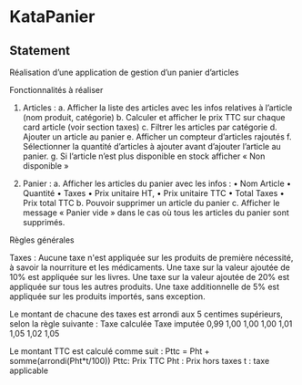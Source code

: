 # KataPanier

## Statement

Réalisation d’une application de gestion d’un panier d’articles

Fonctionnalités à réaliser

1. Articles :
   a. Afficher la liste des articles avec les infos relatives à l’article (nom produit, catégorie)
   b. Calculer et afficher le prix TTC sur chaque card article (voir section taxes)
   c. Filtrer les articles par catégorie
   d. Ajouter un article au panier
   e. Afficher un compteur d’articles rajoutés
   f. Sélectionner la quantité d’articles à ajouter avant d’ajouter l’article au panier.
   g. Si l’article n’est plus disponible en stock afficher « Non disponible »

2. Panier :
   a. Afficher les articles du panier avec les infos :
   • Nom Article
   • Quantité
   • Taxes
   • Prix unitaire HT,
   • Prix unitaire TTC
   • Total Taxes
   • Prix total TTC
   b. Pouvoir supprimer un article du panier
   c. Afficher le message « Panier vide » dans le cas où tous les articles du panier sont supprimés.

Règles générales

Taxes :
Aucune taxe n'est appliquée sur les produits de première nécessité, à savoir la nourriture et les médicaments.
Une taxe sur la valeur ajoutée de 10% est appliquée sur les livres.
Une taxe sur la valeur ajoutée de 20% est appliquée sur tous les autres produits.
Une taxe additionnelle de 5% est appliquée sur les produits importés, sans exception.

Le montant de chacune des taxes est arrondi aux 5 centimes supérieurs, selon la règle suivante :
Taxe calculée Taxe imputée
0,99 1,00
1,00 1,00
1,01 1,05
1,02 1,05

Le montant TTC est calculé comme suit :
Pttc = Pht + somme(arrondi(Pht*t/100))
Pttc: Prix TTC
Pht : Prix hors taxes
t : taxe applicable
